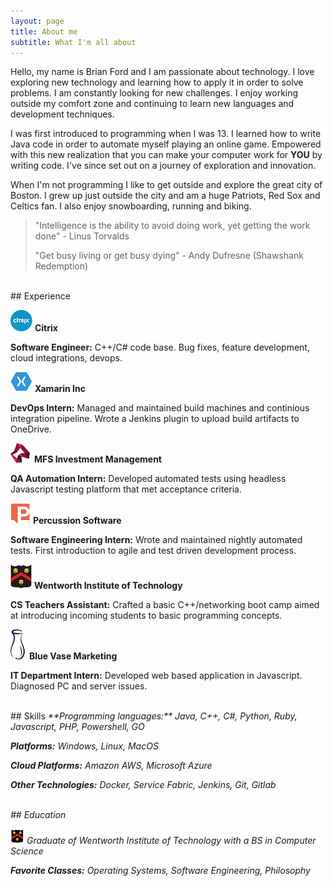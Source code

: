 ```yaml
---
layout: page
title: About me
subtitle: What I'm all about
---
```


Hello, my name is Brian Ford and I am passionate about technology. I love exploring new technology and learning how to apply it in order to solve problems. I am constantly looking for new challenges. I enjoy working outside my comfort zone and continuing to learn new languages and development techniques.

I was first introduced to programming when I was 13. I learned how to write Java code in order to automate myself playing an online game. Empowered with this new realization that you can make your computer work for **YOU** by writing code. I've since set out on a journey of exploration and innovation.
 
When I'm not programming I like to get outside and explore the great city of Boston. I grew up just outside the city and am a huge Patriots, Red Sox and Celtics fan. I also enjoy snowboarding, running and biking.


>"Intelligence is the ability to avoid doing work, yet getting the work done"
>\- Linus Torvalds
>
>"Get busy living or get busy dying"
>\- Andy Dufresne (Shawshank Redemption)

<br />
## Experience

![Citrix Logo](img/citrix.png) **Citrix**

**Software Engineer:** C++/C# code base. Bug fixes, feature development, cloud integrations, devops.

![Xamarin Logo](img/xamarin.png) **Xamarin Inc**

**DevOps Intern:** Managed and maintained build machines and continious integration pipeline. Wrote a Jenkins plugin to upload build artifacts to OneDrive.

![MFS Logo](img/mfs.png) **MFS Investment Management**

**QA Automation Intern:** Developed automated tests using headless Javascript testing platform that met acceptance criteria.

![Percussion Logo](img/percussion.png) **Percussion Software**

**Software Engineering Intern:** Wrote and maintained nightly automated tests. First introduction to agile and test driven development process.

![Wentworth Logo](img/wit2.jpg) **Wentworth Institute of Technology**

**CS Teachers Assistant:** Crafted a basic C++/networking boot camp aimed at introducing incoming students to basic programming concepts.

![Bluevase Logo](img/bluevase.jpg) **Blue Vase Marketing**

**IT Department Intern:** Developed web based application in Javascript. Diagnosed PC and server issues.

<br />
## Skills
<i class="fa fa-code" /> **Programming languages:** Java, C++, C#, Python, Ruby, Javascript, PHP, Powershell, GO

<i class="fa fa-cubes" /> **Platforms:** Windows, Linux, MacOS

<i class="fa fa-cloud" /> **Cloud Platforms:** Amazon AWS, Microsoft Azure

<i class="fa fa-briefcase" /> **Other Technologies:** Docker, Service Fabric, Jenkins, Git, Gitlab

<br />
## Education

![Wentworth Institute of Technology](img/wit.png) Graduate of Wentworth Institute of Technology with a BS in Computer Science

<i class="fa fa-pencil" /> **Favorite Classes:** Operating Systems, Software Engineering, Philosophy 